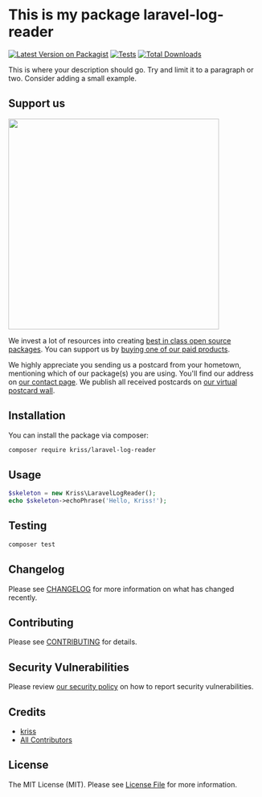 # This is my package laravel-log-reader

[![Latest Version on Packagist](https://img.shields.io/packagist/v/kriss/laravel-log-reader.svg?style=flat-square)](https://packagist.org/packages/krissss/laravel-log-reader)
[![Tests](https://github.com/krissss/laravel-log-reader/actions/workflows/run-tests.yml/badge.svg?branch=main)](https://github.com/krissss/laravel-log-reader/actions/workflows/run-tests.yml)
[![Total Downloads](https://img.shields.io/packagist/dt/kriss/laravel-log-reader.svg?style=flat-square)](https://packagist.org/packages/krissss/laravel-log-reader)

This is where your description should go. Try and limit it to a paragraph or two. Consider adding a small example.

## Support us

[<img src="https://github-ads.s3.eu-central-1.amazonaws.com/laravel-log-reader.jpg?t=1" width="419px" />](https://spatie.be/github-ad-click/laravel-log-reader)

We invest a lot of resources into creating [best in class open source packages](https://spatie.be/open-source). You can support us by [buying one of our paid products](https://spatie.be/open-source/support-us).

We highly appreciate you sending us a postcard from your hometown, mentioning which of our package(s) you are using. You'll find our address on [our contact page](https://spatie.be/about-us). We publish all received postcards on [our virtual postcard wall](https://spatie.be/open-source/postcards).

## Installation

You can install the package via composer:

```bash
composer require kriss/laravel-log-reader
```

## Usage

```php
$skeleton = new Kriss\LaravelLogReader();
echo $skeleton->echoPhrase('Hello, Kriss!');
```

## Testing

```bash
composer test
```

## Changelog

Please see [CHANGELOG](CHANGELOG.md) for more information on what has changed recently.

## Contributing

Please see [CONTRIBUTING](.github/CONTRIBUTING.md) for details.

## Security Vulnerabilities

Please review [our security policy](../../security/policy) on how to report security vulnerabilities.

## Credits

- [kriss](https://github.com/krissss)
- [All Contributors](../../contributors)

## License

The MIT License (MIT). Please see [License File](LICENSE.md) for more information.
